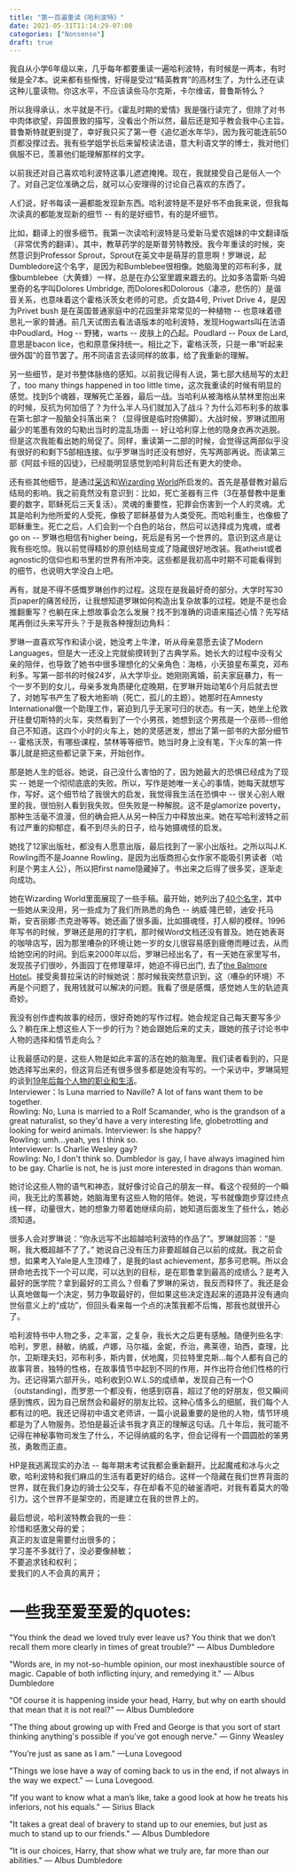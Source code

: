 ```yaml
---
title: "第一百遍重读《哈利波特》"
date: 2021-05-31T11:14:29-07:00
categories: ["Nonsense"]
draft: true
---
```


我自从小学6年级以来，几乎每年都要重读一遍哈利波特，有时候是一两本，有时候是全7本。说来都有些惭愧，好得是受过“精英教育”的高材生了，为什么还在读这种儿童读物。你这水平，不应该读些马尔克斯，卡尔维诺，普鲁斯特么？

所以我得承认，水平就是不行。《霍乱时期的爱情》我是强行读完了，但除了对书中肉体欲望，异国景致的描写，没看出个所以然，最后还是知乎教会我中心主旨。普鲁斯特就更别提了，幸好我只买了第一卷《追忆逝水年华》，因为我可能连前50页都没撑过去。我有些学姐学长后来留校读法语，意大利语文学的博士，我对他们佩服不已，羡慕他们能理解那样的文字。

以前我还对自己喜欢哈利波特这事儿遮遮掩掩。现在，我就接受自己是俗人一个了。对自己定位准确之后，就可以心安理得的讨论自己喜欢的东西了。

人们说，好书每读一遍都能发现新东西。哈利波特是不是好书不由我来说，但我每次读真的都能发现新的细节 -- 有的是好细节，有的是坏细节。

比如，翻译上的很多细节。我第一次读哈利波特是马爱新马爱农姐妹的中文翻译版（非常优秀的翻译）。其中，教草药学的是斯普劳特教授。我今年重读的时候，突然意识到Professor Sprout，Sprout在英文中是萌芽的意思啊！罗琳说，起Dumbledore这个名字，是因为和Bumblebee很相像。她脑海里的邓布利多，就像bumblebee（大黄蜂）一样，总是在办公室里踱来踱去的。比如多洛雷斯·乌姆里奇的名字叫Dolores Umbridge, 而Dolores和Dolorous（凄凉，悲伤的）是谐音关系，也意味着这个霍格沃茨女老师的可悲。贞女路4号, Privet Drive 4，是因为Privet bush 是在英国普通家庭中的花园里非常常见的一种植物 -- 也意味着德思礼一家的普通。前几天试图去看法语版本的哈利波特，发现Hogwarts叫在法语中Poudlard。Hog -- 野猪，warts -- 皮肤上的凸起。Poudlard -- Poux de Lard, 意思是bacon lice，也和原意保持统一。相比之下，霍格沃茨，只是一串“听起来很外国”的音节罢了。用不同语言去读同样的故事，给了我重新的理解。

另一些细节，是对书整体脉络的感知。以前我记得有人说，第七部大结局写的太赶了，too many things happened in too little time，这次我重读的时候有明显的感觉。找到5个魂器，理解死亡圣器，最后一战。当哈利从被海格从禁林里抱出来的时候，反抗为何加倍了？为什么半人马们就加入了战斗？为什么邓布利多的故事在第七部才一股脑全抖落出来？（显得很是临时抱佛脚）。大战时候，罗琳试图用最少的笔墨有效的勾勒出当时的混乱场面 -- 好让哈利穿上他的隐身衣再次逃脱。但是这次我能看出她的局促了。同样，重读第一二部的时候，会觉得这两部似乎没有很好的和剩下5部相连接。似乎罗琳当时还没有想好，先写两部再说。而读第三部《阿兹卡班的囚徒》，已经能明显感觉到哈利背后还有更大的使命。

还有些其他细节，是通过[采访](https://www.youtube.com/watch?v=gTotbiUjLxw)和[Wizarding World](https://www.wizardingworld.com/writing-by-jk-rowling)所启发的。首先是基督教对最后结局的影响。我之前竟然没有意识到：比如，死亡圣器有三件（3在基督教中是重要的数字，耶稣死后三天复活）。灵魂的重要性，犯罪会伤害到一个人的灵魂。尤其是哈利为他所爱的人受死，像极了耶稣基督为人类受死。而哈利重生，也像极了耶稣重生。死亡之后，人们会到一个白色的站台，然后可以选择成为鬼魂，或者go on -- 罗琳也相信有higher being，死后是有另一个世界的。意识到这点是让我有些吃惊。我以前觉得精妙的原创结局变成了隐藏很好地改装。我atheist或者agnostic的信仰也和书里的世界有所冲突。这些都是我初高中时期不可能看得到的细节，也说明大学没白上吧。

再有，就是不得不感慨罗琳创作的过程。这现在是我最好奇的部分。大学时写30页paper的痛苦经历，让我想知道罗琳如何构造出复杂故事的过程。她是不是也会推翻重写？也躺在床上想故事会怎么发展？找不到准确的词语来描述心情？先写结尾再倒过头来写开头？于是我各种搜刮边角料：

罗琳一直喜欢写作和读小说，她没考上牛津，听从母亲意愿去读了Modern Languages，但是大一还没上完就偷摸转到了古典学系。她长大的过程中没有父亲的陪伴，也导致了她书中很多理想化的父亲角色：海格，小天狼星布莱克，邓布利多。写第一部书的时候24岁，从大学毕业。她刚刚离婚，前夫家庭暴力，有一个一岁不到的女儿，母亲多发角质硬化症晚期，在罗琳开始动笔6个月后就去世了，对她写书产生了极大地影响（死亡，孤儿的主题）。她那时在Amnesty International做一个助理工作，窘迫到几乎无家可归的状态。有一天，她坐上伦敦开往曼切斯特的火车，突然看到了一个小男孩，她想到这个男孩是一个巫师--但他自己不知道。这四个小时的火车上，她的灵感迸发，想出了第一部书的大部分细节 -- 霍格沃茨，有哪些课程，禁林等等细节。她当时身上没有笔，下火车的第一件事儿就是把这些都记录下来，开始创作。

那是她人生的低谷。她说，自己没什么害怕的了，因为她最大的恐惧已经成为了现实 -- 她是一个彻彻底底的失败。所以，写作是她唯一关心的事情，她每天就想写作，写好。这个细节给了我很大的启发，我觉得我生活在恐惧中 -- 很关心别人眼里的我，很怕别人看到我失败。但失败是一种解脱。这不是glamorize poverty，那种生活毫不浪漫，但的确会把人从另一种压力中释放出来。她在写哈利波特之前有过严重的抑郁症，看不到尽头的日子，给与她摄魂怪的启发。

她找了12家出版社，都没有人愿意出版，最后找到了一家小出版社。之所以叫J.K. Rowling而不是Joanne Rowling，是因为出版商担心女作家不能吸引男读者（哈利是个男主人公），所以把first name隐藏掉了。书出来之后得了很多奖，逐渐走向成功。

她在Wizarding World里面展现了一些手稿。最开始，她列出了[40个名字](https://www.wizardingworld.com/writing-by-jk-rowling/the-original-forty)，其中一些她从来没用，另一些成为了我们所熟悉的角色 -- 纳威·隆巴顿，迪安·托马斯，安吉丽娜·杰克逊等等。她还画了很多画，比如摄魂怪，打人柳的模样。1996年写书的时候，罗琳还是用的打字机，那时候Word文档还没有普及。她在她表哥的咖啡店写，因为那里嘈杂的环境让她一岁的女儿很容易感到疲倦而睡过去，从而给她空闲的时间。到后来2000年以后，罗琳已经出名了，有一天她在家里写书，发现孩子们很吵，外面园丁在修理草坪，她迫不得已出门, 去了[the Balmore Hotel](https://en.wikipedia.org/wiki/Balmoral_Hotel)。接受奥普拉采访的时候她说：那时候我突然意识到，这（嘈杂的环境）不再是个问题了，我用钱就可以解决的问题。我看了很是感慨，感觉她人生的轨迹真奇妙。

我没有创作虚构故事的经历，很好奇她的写作过程。她会规定自己每天要写多少么？躺在床上想这些人下一步的行为？她会跟她后来的丈夫，跟她的孩子讨论书中人物的选择和情节走向么？

让我最感动的是，这些人物是如此丰富的活在她的脑海里。我们读者看到的，只是她选择写出来的，但这背后还有很多很多都是她没有写的。一个采访中，罗琳简短的谈到[19年后每个人物的职业和生活](https://youtu.be/Ij97LWo0I7s?t=1907)。  
Interviewer：Is Luna married to Naville? A lot of fans want them to be together.  
Rowling: No, Luna is married to a Rolf Scamander, who is the grandson of a great naturalist, so they'd have a very interesting life, globetrotting and looking for weird animals.
Interviewer: Is she happy?  
Rowling: umh...yeah, yes I think so.  
Interviewer: Is Charlie Wesley gay?  
Rowling: No, I don't think so. Dumbledor is gay, I have always imagined him to be gay. Charlie is not, he is just more interested in dragons than woman.  

她讨论这些人物的语气和神态，就好像讨论自己的朋友一样。看这个视频的一个瞬间，我无比的羡慕她，她脑海里有这些人物的陪伴。她说，写书就像跑步穿过终点线一样，动量很大，她的想象力带着她继续向前，她知道后面发生了些什么，她必须知道。

很多人会对罗琳说：“你永远写不出超越哈利波特的作品了”。罗琳就回答：“是啊，我大概超越不了了。” 她说自己没有压力非要超越自己以前的成就。我之前会想，如果考入Yale是人生顶峰了，是我的last achievement，那多可悲啊。所以会拼命地去找下一个可以爬，可以达到的目标，是在耶鲁拿到最高的成绩么？是考入最好的医学院？拿到最好的工资么？但看了罗琳的采访，我反而释怀了。我还是会认真地做每一个决定，努力争取最好的，但如果这些决定连起来的道路并没有通向世俗意义上的“成功”，但回头看来每一个点的决策我都不后悔，那我也就很开心了。

哈利波特书中人物之多，之丰富，之复杂，我长大之后更有感触。随便列些名字: 哈利，罗恩，赫敏，纳威，卢娜，马尔福，金妮，乔治，弗莱德，珀西，查理，比尔，卫斯理夫妇，邓布利多，斯内普，伏地魔，贝拉特里克斯...每个人都有自己的故事背景，独特的性格，在故事情节中起到不同的作用，并作出符合他们性格的行为。还记得第六部开头，哈利收到O.W.L.S的成绩单，发现自己有一个O（outstanding)，而罗恩一个都没有，他感到窃喜，超过了他的好朋友，但又瞬间感到愧疚，因为自己居然会和最好的朋友比较。这种心情多么的细腻，我们每个人都有过的吧。我还记得初中语文老师讲，一篇小说最重要的是他的人物，情节环境都是为了人物服务。恐怕是最近读书我才真正的理解这句话。几十年后，我可能不记得在神秘事物司发生了什么，不记得纳威的名字，但会记得有一个圆圆脸的笨男孩，勇敢而正直。

HP是我逃离现实的办法 -- 每年期末考试我都会重新翻开。比起魔戒和冰与火之歌，哈利波特和我们麻瓜的生活有着更好的结合。这样一个隐藏在我们世界背面的世界，就在我们身边的骑士公交车，存在却看不见的破釜酒吧，对我有着莫大的吸引力。这个世界不是架空的，而是建立在我的世界上的。

最后想说，哈利波特教会我的一些：  
珍惜和感激父母的爱；  
真正的友谊是需要付出很多的；  
学习差不多就行了，没必要像赫敏；  
不要追求钱和权利；  
爱我们的人不会真的离开；  

# 一些我至爱至爱的quotes: 

"You think the dead we loved truly ever leave us? You think that we don’t recall them more clearly in times of great trouble?" — Albus Dumbledore

"Words are, in my not-so-humble opinion, our most inexhaustible source of magic. Capable of both inflicting injury, and remedying it." ― Albus Dumbledore

"Of course it is happening inside your head, Harry, but why on earth should that mean that it is not real?" ― Albus Dumbledore

"The thing about growing up with Fred and George is that you sort of start thinking anything's possible if you've got enough nerve." — Ginny Weasley

"You’re just as sane as I am." —Luna Lovegood

"Things we lose have a way of coming back to us in the end, if not always in the way we expect." ― Luna Lovegood.

"If you want to know what a man’s like, take a good look at how he treats his inferiors, not his equals." — Sirius Black

"It takes a great deal of bravery to stand up to our enemies, but just as much to stand up to our friends." ― Albus Dumbledore

"It is our choices, Harry, that show what we truly are, far more than our abilities." — Albus Dumbledore





